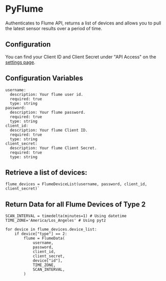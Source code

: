 # PyFlume
Authenticates to Flume API, returns a list of devices and allows you to pull the latest sensor results over a period of time.  

## Configuration
You can find your Client ID and Client Secret under "API Access" on the [settings page](https://https://portal.flumetech.com/#settings). 

## Configuration Variables
```
username:
  description: Your flume user id.
  required: true
  type: string
password:
  description: Your flume password.
  required: true
  type: string
client_id:
  description: Your flume Client ID.
  required: true
  type: string
client_secret:
  description: Your flume Client Secret.
  required: true
  type: string
```
## Retrieve a list of devices: 
```
flume_devices = FlumeDeviceList(username, password, client_id, client_secret)`
```

## Return Data for all Flume Devices of Type 2

```
SCAN_INTERVAL = timedelta(minutes=1) # Using datetime
TIME_ZONE='America/Los_Angeles' # Using pytz

for device in flume_devices.device_list:
    if device["type"] == 2:
        flume = FlumeData(
            username,
            password,
            client_id,
            client_secret,
            device["id"],
            TIME_ZONE,
            SCAN_INTERVAL,
        )
```
